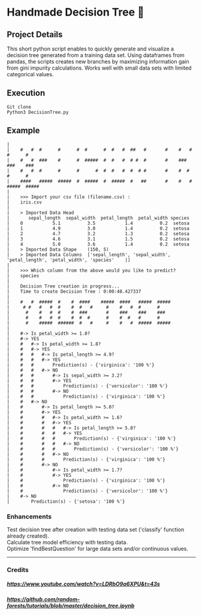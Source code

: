 # Handmade Decision Tree :herb:

## Project Details
This short python script enables to quickly generate and visualize a decision tree generated from a training data set. Using dataframes from pandas, the scripts creates new branches by maximizing information gain from gini impurity calculations. Works well with small data sets with limited categorical values.

## Execution
    Git clone
    Python3 DecisionTree.py

## Example
    |
    |    #   #  #      #      #  #      #  #   #  ##   #       #    #   #  #      #
    |    #   #  ###    #      #  #####  #  #   #  # #  #       #    ###    ###    ###
    |    #   #  #      #      #      #  #  #   #  #  # #       #    #  #   #      #
    |    ####   #####  #####  #  #####  #  #####  #   ##       #    #   #  #####  #####
    |
    |    >>> Import your csv file (filename.csv) :
    |    iris.csv
    |
    |    > Imported Data Head
    |       sepal_length  sepal_width  petal_length  petal_width species
    |    0           5.1          3.5           1.4          0.2  setosa
    |    1           4.9          3.0           1.4          0.2  setosa
    |    2           4.7          3.2           1.3          0.2  setosa
    |    3           4.6          3.1           1.5          0.2  setosa
    |    4           5.0          3.6           1.4          0.2  setosa
    |    > Imported Data Shape    (150, 5)
    |    > Imported Data Columns  ['sepal_length', 'sepal_width', 'petal_length', 'petal_width', 'species'    |]
    |
    |    >>> Which column from the above would you like to predict?
    |    species
    |
    |    Decision Tree creation in progress...
    |    Time to create Decision Tree : 0:00:48.427337
    |
    |    #   #  #####  #    #  ####    #####  ####   #####  #####
    |     # #   #   #  #    #  #   #     #    #   #  #      #
    |      #    #   #  #    #  ###       #    ###    ###    ###
    |      #    #   #  #    #  #  #      #    #  #   #      #
    |      #    #####  ######  #   #     #    #   #  #####  #####
    |    
    |    #-> Is petal_width >= 1.0?
    |    #-> YES
    |    #   #-> Is petal_width >= 1.8?
    |    #   #-> YES
    |    #   #   #-> Is petal_length >= 4.9?
    |    #   #   #-> YES
    |    #   #       Prediction(s) - {'virginica': '100 %'}
    |    #   #   #-> NO
    |    #   #       #-> Is sepal_width >= 3.2?
    |    #   #       #-> YES
    |    #   #           Prediction(s) - {'versicolor': '100 %'}
    |    #   #       #-> NO
    |    #   #           Prediction(s) - {'virginica': '100 %'}
    |    #   #-> NO
    |    #       #-> Is petal_length >= 5.0?
    |    #       #-> YES
    |    #       #   #-> Is petal_width >= 1.6?
    |    #       #   #-> YES
    |    #       #   #   #-> Is petal_length >= 5.8?
    |    #       #   #   #-> YES
    |    #       #   #       Prediction(s) - {'virginica': '100 %'}
    |    #       #   #   #-> NO
    |    #       #   #       Prediction(s) - {'versicolor': '100 %'}
    |    #       #   #-> NO
    |    #       #       Prediction(s) - {'virginica': '100 %'}
    |    #       #-> NO
    |    #           #-> Is petal_width >= 1.7?
    |    #           #-> YES
    |    #               Prediction(s) - {'virginica': '100 %'}
    |    #           #-> NO
    |    #               Prediction(s) - {'versicolor': '100 %'}
    |    #-> NO
    |        Prediction(s) - {'setosa': '100 %'}

### Enhancements
Test decision tree after creation with testing data set ('classify' function already created).   
Calculate tree model efficiency with testing data.   
Optimize 'findBestQuestion' for large data sets and/or continuous values.   

******

### Credits
##### https://www.youtube.com/watch?v=LDRbO9a6XPU&t=43s   
##### https://github.com/random-forests/tutorials/blob/master/decision_tree.ipynb   
